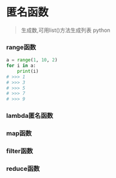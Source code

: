 # 匿名函数
> 生成数,可用list()方法生成列表
python
### range函数
```python
a = range(1, 10, 2)
for i in a:
    print(i)
# >>> 1
# >>> 3
# >>> 5
# >>> 7
# >>> 9
```
### lambda匿名函数
### map函数
### filter函数
### reduce函数